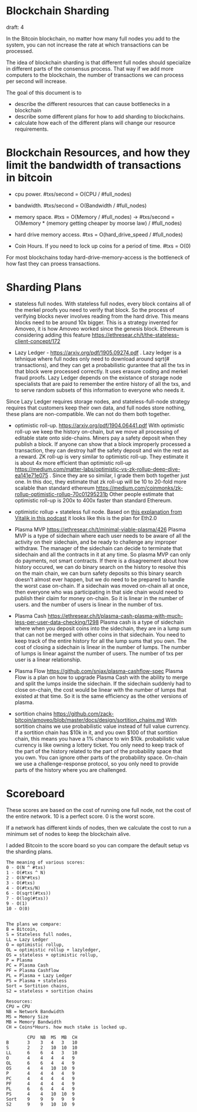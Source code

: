 Blockchain Sharding
============
draft: 4

In the Bitcoin blockchain, no matter how many full nodes you add to the system, you can not increase the rate at which transactions can be processed.

The idea of blockchain sharding is that different full nodes should specialize in different parts of the consensus process.
That way if we add more computers to the blockchain, the number of transactions we can process per second will increase.

The goal of this document is to
* describe the different resources that can cause bottlenecks in a blockchain
* describe some different plans for how to add sharding to blockchains.
* calculate how each of the different plans will change our resource requirements.


Blockchain Resources, and how they limit the bandwidth of transactions in bitcoin
============

* cpu power. #txs/second = O(CPU / #full_nodes)

* bandwidth. #txs/second = O(Bandwidth / #full_nodes)

* memory space. #txs = O(Memory / #full_nodes) -> #txs/second = O(Memory * (memory getting cheaper by moorse law) / #full_nodes)

* hard drive memory access. #txs = O(hard_drive_speed / #full_nodes)

* Coin Hours. If you need to lock up coins for a period of time. #txs = O(0)

For most blockchains today hard-drive-memory-access is the bottleneck of how fast they can proess transactions.


Sharding Plans
============

* stateless full nodes. With stateless full nodes, every block contains all of the merkel proofs you need to verify that block. So the process of verifying blocks never involves reading from the hard drive. This means blocks need to be around 10x bigger. This is a strategy invented for Amoveo, it is how Amoveo worked since the genesis block. Ethereum is considering adding this feature https://ethresear.ch/t/the-stateless-client-concept/172

* Lazy Ledger - https://arxiv.org/pdf/1905.09274.pdf . Lazy ledger is a tehnique where full nodes only need to download around sqrt(# transactions), and they can get a probabilistic gurantee that all the txs in that block were processed correctly. It uses erasure coding and merkel fraud proofs. Lazy Ledger depends on the existance of storage node specialists that are paid to remember the entire history of all the txs, and to serve random subsets of this information to everyone who needs it.

Since Lazy Ledger requires storage nodes, and stateless-full-node strategy requires that customers keep their own data, and full nodes store nothing, these plans are non-compatible. We can not do them both together.

* optimistic roll-up. https://arxiv.org/pdf/1904.06441.pdf  With optimistic roll-up we keep the history on-chain, but we move all processing of editable state onto side-chains. Miners pay a safety deposit when they publish a block. If anyone can show that a block improperly processed a transaction, they can destroy half the safety deposit and win the rest as a reward. ZK roll-up is very similar to optimistic roll-up. They estimate it is about 4x more efficient than optimistic roll-up https://medium.com/matter-labs/optimistic-vs-zk-rollup-deep-dive-ea141e71e075 . Since they are so similar, I grade them both together just one. In this doc, they estimate that zk roll-up will be 10 to 20-fold more scalable than standard ethereum https://medium.com/coinmonks/zk-rollup-optimistic-rollup-70c01295231b Other people estimate that optimistic roll-up is 200x to 400x faster than standard Ethereum.

* optimistic rollup + stateless full node. Based on [this explanation from Vitalik in this podcast](https://twitter.com/Shaughnessy119/status/1187390153662316544?s=20) it looks like this is the plan for Eth2.0

* Plasma MVP https://ethresear.ch/t/minimal-viable-plasma/426
Plasma MVP is a type of sidechain where each user needs to be aware of all the activity on their sidechain, and be ready to challenge any improper withdraw.
The manager of the sidechain can decide to terminate that sidechain and all the contracts in it at any time. So plasma MVP can only do payments, not smart contracts.
If there is a disagreement about how history occured, we can do binary search on the history to resolve this on the main chain, we can burn safety deposits so this binary search doesn't almost ever happen, but we do need to be prepared to handle the worst case on-chain.
If a sidechain was moved on-chain all at once, then everyone who was participating in that side chain would need to publish their claim for money on-chain. So it is linear in the number of users. and the number of users is linear in the number of txs.

* Plasma Cash https://ethresear.ch/t/plasma-cash-plasma-with-much-less-per-user-data-checking/1298
Plasma cash is a type of sidechain where when you deposit coins into the sidechain, they are in a lump sum that can not be merged with other coins in that sidechain.
You need to keep track of the entire history for all the lump sums that you own.
The cost of closing a sidechain is linear in the number of lumps.
The number of lumps is linear against the number of users.
The number of txs per user is a linear relationship.

* Plasma Flow https://github.com/snjax/plasma-cashflow-spec
Plasma Flow is a plan on how to upgrade Plasma Cash with the ability to merge and split the lumps inside the sidechain.
If the sidechain suddenly had to close on-chain, the cost would be linear with the number of lumps that existed at that time.
So it is the same efficiency as the other versions of plasma.


* sortition chains https://github.com/zack-bitcoin/amoveo/blob/master/docs/design/sortition_chains.md With sortition chains we use probabilistic value instead of full value currency. If a sortition chain has $10k in it, and you own $100 of that sortition chain, this means you have a 1% chance to win $10k. probabilistic value currency is like owning a lottery ticket.
You only need to keep track of the part of the history related to the part of the probability space that you own. You can ignore other parts of the probability space.
On-chain we use a challenge-response protocol, so you only need to provide parts of the history where you are challenged.


Scoreboard
=============


These scores are based on the cost of running one full node, not the cost of the entire network. 10 is a perfect score. 0 is the worst score.

If a network has different kinds of nodes, then we calculate the cost to run a minimum set of nodes to keep the blockchain alive.

I added Bitcoin to the score board so you can compare the default setup vs the sharding plans.

```
The meaning of various scores:
0 - O(N ^ #txs)
1 - O(#txs ^ N)
2 - O(N*#txs)
3 - O(#txs)
4 - O(#txs/N)
6 - O(sqrt(#txs))
7 - O(log(#txs))
9 - O(1)
10 - O(0)


The plans we compare:
B = Bitcoin,
S = Stateless full nodes,
LL = Lazy Ledger
O = optimistic rollup,
OL = optimistic rollup + lazyledger,
OS = stateless + optimistic rollup,  
P = Plasma
PC = Plasma Cash
PF = Plasma Cashflow
PL = Plasma + Lazy Ledger
PS = Plasma + stateless
Sort = Sortition chains,
S2 = stateless + sortition chains

Resources:
CPU = CPU
NB = Network Bandwidth
MS = Memory Size
MB = Memory Bandwidth
CH = Coins*Hours. how much stake is locked up.

        CPU  NB  MS  MB  CH
B       3    3   4   3   10
S       2    2   10  10  10
LL      6    6   4   3   10
O       4    4   4   4   9
OL      6    6   4   4   9
OS      4    4   10  10  9
P       4    4   4   4   9 
PC      4    4   4   4   9
PF      4    4   4   4   9
PL      6    6   4   4   9
PS      4    4   10  10  9
Sort    9    9   9   9   9
S2      9    9   10  10  9

```

